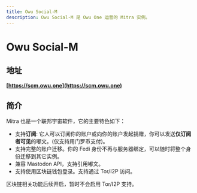 ```yaml
---
title: Owu Social-M
description: Owu Social-M 是 Owu One 运营的 Mitra 实例。
---
```


# Owu Social-M

## 地址

**[https://scm.owu.one](https://scm.owu.one)**

## 简介

Mitra 也是一个联邦宇宙软件，它的主要特色如下：

- 支持**订阅**: 它人可以订阅你的账户或向你的账户发起捐赠，你可以发送**仅订阅者可见**的嘟文。(仅支持用门罗币支付)。
- 支持完整的账户迁移。你的 Fedi 身份不再与服务器绑定，可以随时将整个身份迁移到其它实例。
- 兼容 Mastodon API，支持引用嘟文。
- 支持使用区块链钱包登录。支持通过 Tor/I2P 访问。

区块链相关功能后续开启，暂时不会启用 Tor/I2P 支持。
